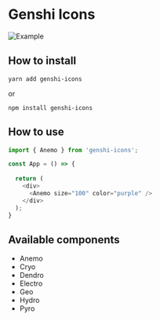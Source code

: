 # Genshi Icons

![Example](https://github.com/cchampou/genshin-icon/blob/master/example.png)

## How to install

```shell script
yarn add genshi-icons
```
or
```shell script
npm install genshi-icons
```

## How to use
```js
import { Anemo } from 'genshi-icons';

const App = () => {
  
  return (
    <div>
      <Anemo size="100" color="purple" />
    </div>
  );
}
```
## Available components
- Anemo
- Cryo
- Dendro
- Electro
- Geo
- Hydro
- Pyro